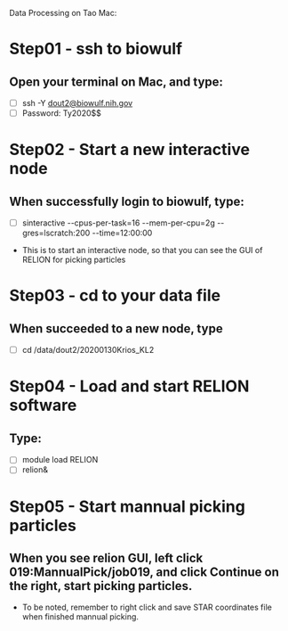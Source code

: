Data Processing on Tao Mac:

# Step01 - ssh to biowulf
## Open your terminal on Mac, and type:
- [ ] ssh -Y dout2@biowulf.nih.gov
- [ ] Password: Ty2020$$
# Step02 - Start a new interactive node
## When successfully login to biowulf, type:
- [ ] sinteractive --cpus-per-task=16 --mem-per-cpu=2g --gres=lscratch:200 --time=12:00:00
* This is to start an interactive node, so that you can see the GUI of RELION for picking particles
# Step03 - cd to your data file
## When succeeded to a new node, type
- [ ] cd /data/dout2/20200130Krios_KL2
# Step04 - Load and start RELION software
## Type:
- [ ] module load RELION
- [ ] relion& 

# Step05 - Start mannual picking particles
## When you see relion GUI, left click 019:MannualPick/job019, and click Continue on the right, start picking particles.

* To be noted, remember to right click and save STAR coordinates file when finished mannual picking. 

